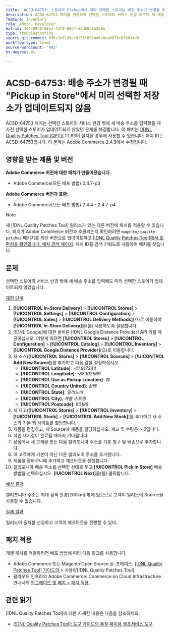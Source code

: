 ```yaml
---
title: 'ACSD-64753: 스토어의 Pickup에서 미리 선택한 스토어는 배송 주소가 변경될 때 업데이트되지 않습니다'
description: ACSD-64753 패치를 적용하여 선택한 스토어의 서비스 반경 외부에 새 배송 주소를 입력할 때 사전 선택한 스토어가 업데이트되지 않은 Adobe Commerce 문제를 해결합니다.
feature: Inventory
role: Admin, Developer
exl-id: 4efc99d6-88a3-43f9-88d4-dedb9d8a269e
type: Troubleshooting
source-git-commit: 036c1b81d9ec8f55f002446a8ea6078c6f8014d9
workflow-type: tm+mt
source-wordcount: '442'
ht-degree: 0%

---
```


# ACSD-64753: 배송 주소가 변경될 때 &quot;Pickup in Store&quot;에서 미리 선택한 저장소가 업데이트되지 않음

ACSD-64753 패치는 선택한 스토어의 서비스 반경 밖에 새 배송 주소를 입력했을 때 사전 선택한 스토어가 업데이트되지 않았던 문제를 해결합니다. 이 패치는 [[!DNL Quality Patches Tool (QPT)]](/help/tools/quality-patches-tool/quality-patches-tool-to-self-serve-quality-patches.md) 1.1.63이 설치된 경우에 사용할 수 있습니다. 패치 ID는 ACSD-64753입니다. 이 문제는 Adobe Commerce 2.4.9에서 수정됩니다.

## 영향을 받는 제품 및 버전

**Adobe Commerce 버전에 대한 패치가 만들어졌습니다.**

* Adobe Commerce(모든 배포 방법) 2.4.7-p3

**Adobe Commerce 버전과 호환:**

* Adobe Commerce(모든 배포 방법) 2.4.4 - 2.4.7-p4

>[!NOTE]
>
>새 [!DNL Quality Patches Tool] 릴리스가 있는 다른 버전에 패치를 적용할 수 있습니다. 패치가 Adobe Commerce 버전과 호환되는지 확인하려면 `magento/quality-patches` 패키지를 최신 버전으로 업데이트하고 [[!DNL Quality Patches Tool]에서 호환성을 확인합니다. 패치 검색 페이지](https://experienceleague.adobe.com/tools/commerce-quality-patches/index.html). 패치 ID를 검색 키워드로 사용하여 패치를 찾습니다.

## 문제

선택한 스토어의 서비스 반경 밖에 새 배송 주소를 입력해도 미리 선택한 스토어가 업데이트되지 않았습니다.

<u>재현 단계</u>:

1. **[!UICONTROL In-Store Delivery]** > **[!UICONTROL Stores]** > **[!UICONTROL Settings]** > **[!UICONTROL Configuration]** > **[!UICONTROL Sales]** > **[!UICONTROL Delivery Methods]**(으)로 이동하여 **[!UICONTROL In-Store Delivery]**&#x200B;을(를) 사용하도록 설정합니다.
1. [!DNL Google]에 대한 올바른 [!DNL Google Distance Provider] API 키를 제공하십시오. 이렇게 하려면 **[!UICONTROL Stores]** > **[!UICONTROL Configuration]** > **[!UICONTROL Catalog]** > **[!UICONTROL Inventory]** > **[!UICONTROL Google Distance Provider]**(으)로 이동합니다.
1. 새 소스(**[!UICONTROL Stores]** > **[!UICONTROL Sources]** > **[!UICONTROL Add New Source]**)를 추가하고 다음 값을 설정하십시오.
   * **[!UICONTROL Latitude]**: *-41.917344*
   * **[!UICONTROL Longitude]**: *-88.102569*
   * **[!UICONTROL Use as Pickup Location]**: *예*
   * **[!UICONTROL Country United]**: *상태*
   * **[!UICONTROL State]**: *일리노이*
   * **[!UICONTROL City]**: *캐롤 스트림*
   * **[!UICONTROL Postcode]**: *60188*
1. 새 재고(**[!UICONTROL Stores]** > **[!UICONTROL Inventory]** > **[!UICONTROL Stock]** > **[!UICONTROL Add New Stock]**)를 추가하고 새 소스와 기본 웹 사이트를 할당합니다.
1. 제품을 편집하고, 새 Source에 제품을 할당하십시오. 재고 및 수량은 > *0*&#x200B;입니다.
1. 색인 재지정이 완료될 때까지 기다립니다.
1. 상점에서 새 고객을 만든 다음 캘리포니아 주소를 기본 청구 및 배송으로 추가합니다.
1. 이 고객에게 기본이 아닌 다른 일리노이 주소를 추가합니다.
1. 제품을 장바구니에 추가하고 체크아웃을 진행합니다.
1. 캘리포니아 배송 주소를 선택한 상태로 두고 **[!UICONTROL Pick in Store]** 배송 방법을 선택하십시오. **[!UICONTROL Next]**&#x200B;을(를) 클릭합니다.

<u>예상 결과</u>:

캘리포니아 주소는 최대 검색 반경(200km) 밖에 있으므로 고객이 일리노이 Source을 사용할 수 없습니다.

<u>실제 결과</u>:

일리노이 출처를 선정하고 고객이 체크아웃을 진행할 수 있다.

## 패치 적용

개별 패치를 적용하려면 배포 방법에 따라 다음 링크를 사용합니다.

* Adobe Commerce 또는 Magento Open Source 온-프레미스: [[!DNL Quality Patches Tool]  가이드의 ](/help/tools/quality-patches-tool/usage.md)> 사용량[!DNL Quality Patches Tool]
* 클라우드 인프라의 Adobe Commerce: Commerce on Cloud Infrastructure 안내서의 [업그레이드 및 패치 > 패치 적용](https://experienceleague.adobe.com/docs/commerce-cloud-service/user-guide/develop/upgrade/apply-patches.html).

## 관련 읽기

[!DNL Quality Patches Tool]에 대한 자세한 내용은 다음을 참조하세요.

* [[!DNL Quality Patches Tool]: 도구 가이드의 품질 패치용 셀프서비스 도구](/help/tools/quality-patches-tool/quality-patches-tool-to-self-serve-quality-patches.md).
